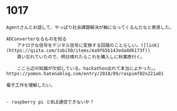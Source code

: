 
# 1017

    Agentさんとお話して、やっぱり社会課題解決が軸になってくるんだなと実感した。

    ADConverterなるものを知る
        アナログな信号をデジタル信号に変換する回路のことらしい。([link](https://qiita.com/tobi50/items/ea9f65b143eda4d6173f))
        買い忘れていたので、明日晴れたらこれを購入しに秋葉原行く。
        
        ここら辺の知識が欠如している。hackathon出れて本当によかった。。
    https://yomon.hatenablog.com/entry/2018/09/raspimf02n221a01

    電子工作を理解したい。


    - raspberry pi とBLE通信できないか？

